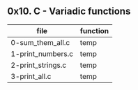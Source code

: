 ## 0x10. C - Variadic functions
|file|function|
|----|--------|
|0-sum_them_all.c|temp|
|1-print_numbers.c|temp|
|2-print_strings.c|temp|
|3-print_all.c|temp|
